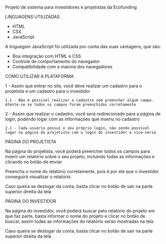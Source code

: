 Projeto de sistema para investidores e projetistas da Ecofunding

LINGUAGENS UTILIZADAS

- HTML
- CSS
- JavaScript

A linguegsm JavaScript foi utilizada por conta das suas vantagens, que são:

- Boa integração com HTML e CSS
- Controle de comportamento do navegador
- Compatibilidade com a maioria dos navegadores

COMO UTILIZAR A PLATAFORMA

1 - Assim que entrar no site, você deve realizar um cadastro para o projetista e um cadastro para o investidor
  
    1.1 - Não é possível realizar o cadastro sem preencher algum campo. Atente-se se todos os campos foram preenchidos corretamente
2 - Assim que realizar o cadastro, você será redirecionado para a página de login, podendo logar com as informações que inseriu no cadastro
  
    2.1 - Cada usuário possui o seu próprio login, não sendo possível logar na página do projetista com o login do investidor e vice-versa

PÁGINA DO PROJETISTA

Na página do projetista, você poderá preencher todos os campos para inserir um relatório sobre o seu projeto, incluindo todas as informações e clicando no botão de enviar

Preencha o nome do relatório corretamente, pois é por ele que o investidor conseguirá visualizar o relatório.

Caso queira se deslogar da conta, basta clicar no botão de sair na parte superior direita da tela

PÁGINA DO INVESTIDOR

Na página do investidor, você poderá buscar pelo relatório do projeto em que faz parte, basta informar o nome do projeto e clicar no botão de buscar, assim todas as informações do relatório serão mostradas na tela

Caso queira se deslogar da conta, basta clicar no botão de sair na parte superior direita da tela
